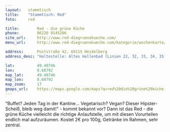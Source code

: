 ```yaml
---
layout:   stammtisch
title:    "Stammtisch: Red"
foto:     red

title:        Red - die grüne Küche
phone:        06220 9145206
site_url:     http://www.red-diegruenekueche.com/
menu_url:     http://www.red-diegruenekueche.com/kategorie/wochenkarte/

address:      Poststraße 42, 69115 Heidelberg
address_desc: "Haltestelle: Altes Hallenbad (Linien 22, 32, 33, 34, 35) und Stadtbücherei (Linien 5, 21, 23, 26, 33, 34)"

lat:          49.40746
lon:          8.68792
map_lat:      49.40746
map_lon:      8.68792
map_zoom:     17
gmaps_url:    https://maps.google.com/maps?q=red%20die%20grüne%20küche
---
```

"Buffet? Jeden Tag in der Kantine… Vegetarisch? Vegan? Dieser Hipster-Scheiß,
bleib weg damit!" - kommt bekannt vor? Dann ist das Red - die grüne Küche
vielleicht die richtige Anlaufstelle, um mit diesen Vorurteilen endlich mal
aufzuräumen. Kostet 2€ pro 100g, Getränke im Rahmen, sehr zentral.
